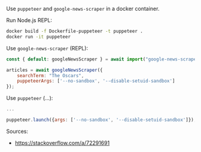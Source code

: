Use `puppeteer` and `google-news-scraper` in a docker container.

Run Node.js REPL:
```sh
docker build -f Dockerfile-puppeteer -t puppeteer .
docker run -it puppeteer
```

Use `google-news-scraper` (REPL):
```js
const { default: googleNewsScraper } = await import("google-news-scraper");

articles = await googleNewsScraper({
    searchTerm: "The Oscars",
    puppeteerArgs: ['--no-sandbox', '--disable-setuid-sandbox']
});
```

Use `puppeteer` (...):
```js
...

puppeteer.launch({args: ['--no-sandbox', '--disable-setuid-sandbox']});
```

Sources:
- https://stackoverflow.com/a/72291691